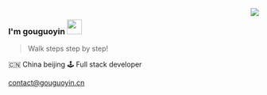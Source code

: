 <img align="right" src="https://github-readme-stats.vercel.app/api?username=gouguoyin&show_icons=true&icon_color=805AD5&text_color=718096&bg_color=ffffff&hide_title=true" />

### I'm gouguoyin <img src="https://emoji.slack-edge.com/T014NFWNW8J/hyper/02a58f18dc8f04f1.gif" width="30" />


> Walk steps step by step!

🇨🇳 China beijing 🕹 Full stack developer

[contact@gouguoyin.cn](mailto:contact@gouguoyin.cn)
